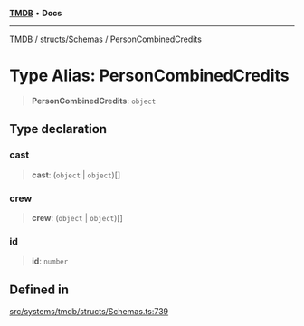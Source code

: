 [**TMDB**](../../../README.md) • **Docs**

***

[TMDB](../../../README.md) / [structs/Schemas](../README.md) / PersonCombinedCredits

# Type Alias: PersonCombinedCredits

> **PersonCombinedCredits**: `object`

## Type declaration

### cast

> **cast**: (`object` \| `object`)[]

### crew

> **crew**: (`object` \| `object`)[]

### id

> **id**: `number`

## Defined in

[src/systems/tmdb/structs/Schemas.ts:739](https://github.com/Norviah/media-hub/blob/e3dc67aa1738d9ad44e6a4419ef7e26de86e1452/src/systems/tmdb/structs/Schemas.ts#L739)

